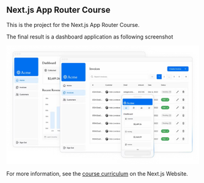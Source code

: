 ## Next.js App Router Course

This is the project for the Next.js App Router Course.

The final result is a dashboard application as following screenshot

![final-result](image.png)

For more information, see the [course curriculum](https://nextjs.org/learn) on the Next.js Website.
